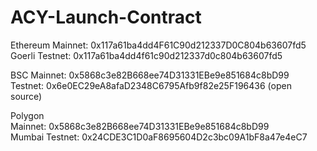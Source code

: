 # ACY-Launch-Contract

Ethereum
Mainnet: 0x117a61ba4dd4F61C90d212337D0C804b63607fd5  
Goerli Testnet: 0x117a61ba4dd4f61c90d212337d0c804b63607fd5

BSC
Mainnet: 0x5868c3e82B668ee74D31331EBe9e851684c8bD99  
Testnet: 0x6e0EC29eA8afaD2348C6795Afb9f82e25F196436   (open source)  

Polygon  
Mainnet: 0x5868c3e82B668ee74D31331EBe9e851684c8bD99  
Mumbai Testnet: 0x24CDE3C1D0aF8695604D2c3bc09A1bF8a47e4eC7
